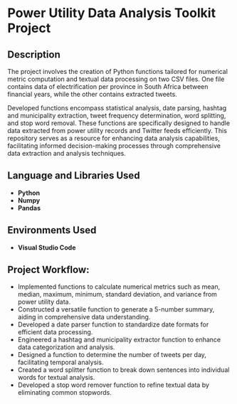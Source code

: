 <h1>Power Utility Data Analysis Toolkit Project</h1>

<h2>Description</h2>
The project involves the creation of Python functions tailored for numerical metric computation and textual data processing on two CSV files. One file contains data of electrification per province in South Africa between financial years, while the other contains extracted tweets. 

Developed functions encompass statistical analysis, date parsing, hashtag and municipality extraction, tweet frequency determination, word splitting, and stop word removal. These functions are specifically designed to handle data extracted from power utility records and Twitter feeds efficiently. This repository serves as a resource for enhancing data analysis capabilities, facilitating informed decision-making processes through comprehensive data extraction and analysis techniques.
<br />


<h2>Language and Libraries Used</h2>

- <b>Python</b> 
- <b>Numpy</b>
- <b>Pandas</b>

<h2>Environments Used </h2>

- <b>Visual Studio Code</b> 

<h2>Project Workflow:</h2>

-	Implemented functions to calculate numerical metrics such as mean, median, maximum, minimum, standard deviation, and variance from power utility data.
-	Constructed a versatile function to generate a 5-number summary, aiding in comprehensive data understanding.
-	Developed a date parser function to standardize date formats for efficient data processing.
-	Engineered a hashtag and municipality extractor function to enhance data categorization and analysis.
-	Designed a function to determine the number of tweets per day, facilitating temporal analysis.
-	Created a word splitter function to break down sentences into individual words for textual analysis.
-	Developed a stop word remover function to refine textual data by eliminating common stopwords.




<!--
 ```diff
- text in red
+ text in green
! text in orange
# text in gray
@@ text in purple (and bold)@@
```
--!>
